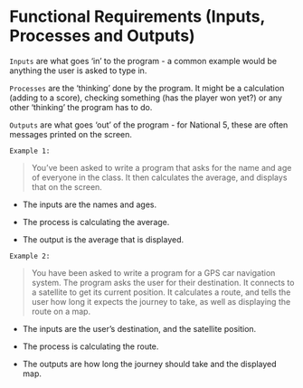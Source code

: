 # Functional Requirements (Inputs, Processes and Outputs)

`Inputs` are what goes ‘in’ to the program - a common example would be anything the user is asked to type in.

`Processes` are the ‘thinking’ done by the program. It might be a calculation (adding to a score), checking something (has the player won yet?) or any other ‘thinking’ the program has to do.

`Outputs` are what goes ‘out’ of the program - for National 5, these are often  messages printed on the screen.

`Example 1:`

> You’ve been asked to write a program that asks for the name and age of everyone in the class. It then calculates the average, and displays that on the screen.

* The inputs are the names and ages.
  
* The process is calculating the average.
  
* The output is the average that is displayed.

`Example 2:`

> You have been asked to write a program for a GPS car navigation system. The program asks the user for their destination. It connects to a satellite to get its current position. It calculates a route, and tells the user how long it expects the journey to take, as well as displaying the route on a map.

* The inputs are the user’s destination, and the satellite position.

* The process is calculating the route.
  
* The outputs are how long the journey should take and the displayed map.
